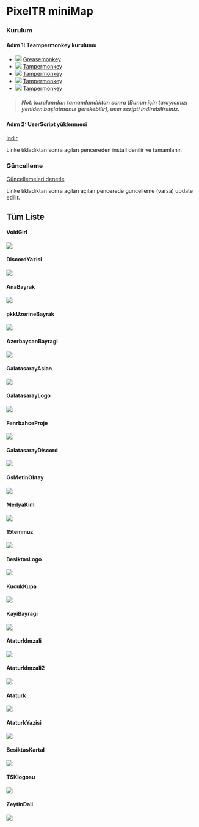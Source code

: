 # PixelTR miniMap

### Kurulum
#### Adım 1: Teampermonkey kurulumu
* ![](https://raw.githubusercontent.com/reek/anti-adblock-killer/gh-pages/images/firefox.png) [Greasemonkey](https://addons.mozilla.org/firefox/addon/greasemonkey/)
* ![](https://raw.githubusercontent.com/reek/anti-adblock-killer/gh-pages/images/chrome.png) [Tampermonkey](https://chrome.google.com/webstore/detail/tampermonkey/dhdgffkkebhmkfjojejmpbldmpobfkfo)
* ![](https://raw.githubusercontent.com/reek/anti-adblock-killer/gh-pages/images/opera.png) [Tampermonkey](https://addons.opera.com/extensions/details/tampermonkey-beta/)
* ![](https://raw.githubusercontent.com/reek/anti-adblock-killer/gh-pages/images/safari.png) [Tampermonkey](https://safari.tampermonkey.net/tampermonkey.safariextz)
* ![](https://raw.githubusercontent.com/reek/anti-adblock-killer/gh-pages/images/msedge.png) [Tampermonkey](https://www.microsoft.com/store/p/tampermonkey/9nblggh5162s)

> ##### Not: kurulumdan tamamlandıktan sonra (Bunun için tarayıcınızı yeniden başlatmanız gerekebilir), user scripti indirebilirsiniz.

#### Adım 2: UserScript yüklenmesi
[İndir](https://github.com/Priz001/Pixelcanvas-Minimap/raw/master/minimap.user.js)

Linke tıkladıktan sonra açılan pencereden install denilir ve tamamlanır. 

### Güncelleme
[Güncellemeleri denetle](https://github.com/Priz001/Pixelcanvas-Minimap/raw/master/minimap.user.js)

Linke tıkladıktan sonra açılan açılan pencerede guncelleme (varsa) update edilir.

## Tüm Liste
#### VoidGirl
![](https://raw.githubusercontent.com/Priz001/Pixelcanvas-Minimap/master/images/test.png)

#### DiscordYazisi
![](https://raw.githubusercontent.com/Priz001/Pixelcanvas-Minimap/master/images/DiscordTR.png)

#### AnaBayrak
![](https://raw.githubusercontent.com/Priz001/Pixelcanvas-Minimap/master/images/bayrak.png)

#### pkkUzerineBayrak
![](https://raw.githubusercontent.com/Priz001/Pixelcanvas-Minimap/master/images/minitr.png)

#### AzerbaycanBayragi
![](https://raw.githubusercontent.com/Priz001/Pixelcanvas-Minimap/master/images/aze.png)

#### GalatasarayAslan
![](https://raw.githubusercontent.com/Priz001/Pixelcanvas-Minimap/master/images/gsaslan.png)

#### GalatasarayLogo
![](https://raw.githubusercontent.com/Priz001/Pixelcanvas-Minimap/master/images/gslogo.png)

#### FenrbahceProje
![](https://raw.githubusercontent.com/Priz001/Pixelcanvas-Minimap/master/images/FenerProje.png)

#### GalatasarayDiscord
![](https://raw.githubusercontent.com/Priz001/Pixelcanvas-Minimap/master/images/gsyazi.png)

#### GsMetinOktay
![](https://raw.githubusercontent.com/Priz001/Pixelcanvas-Minimap/master/images/gsmetinoktay.png)

#### MedyaKim
![](https://raw.githubusercontent.com/Priz001/Pixelcanvas-Minimap/master/images/medyakim.png)

#### 15temmuz
![](https://raw.githubusercontent.com/Priz001/Pixelcanvas-Minimap/master/images/15temmuz.png)

#### BesiktasLogo
![](https://raw.githubusercontent.com/Priz001/Pixelcanvas-Minimap/master/images/BesiktasLogo.png)

#### KucukKupa
![](https://raw.githubusercontent.com/Priz001/Pixelcanvas-Minimap/master/images/kucukKupa.png)

#### KayiBayragi
![](https://raw.githubusercontent.com/Priz001/Pixelcanvas-Minimap/master/images/kayibayragi.png)

#### AtaturkImzali
![](https://raw.githubusercontent.com/Priz001/Pixelcanvas-Minimap/master/images/ataturk2.png)

#### AtaturkImzali2
![](https://raw.githubusercontent.com/Priz001/Pixelcanvas-Minimap/master/images/ataturk3.png)

#### Ataturk
![](https://raw.githubusercontent.com/Priz001/Pixelcanvas-Minimap/master/images/ataturk.png)

#### AtaturkYazisi
![](https://raw.githubusercontent.com/Priz001/Pixelcanvas-Minimap/master/images/ataturk5.png)

#### BesiktasKartal
![](https://raw.githubusercontent.com/Priz001/Pixelcanvas-Minimap/master/images/Kartal.png)

#### TSKlogosu
![](https://raw.githubusercontent.com/Priz001/Pixelcanvas-Minimap/master/images/tsk.png)

#### ZeytinDali
![](https://raw.githubusercontent.com/Priz001/Pixelcanvas-Minimap/master/images/zeytind.png)
